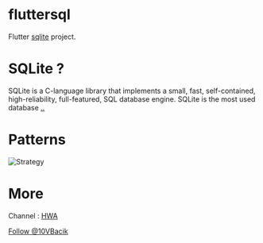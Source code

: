 # fluttersql

Flutter [sqlite](https://pub.dev/packages/sqflite#-installing-tab-) project.

# SQLite ?

SQLite is a C-language library that implements a small, fast, self-contained, high-reliability, full-featured, SQL database engine. SQLite is the most used database [..](https://www.sqlite.org/index.html)

# Patterns

![Strategy](https://www.tutorialspoint.com/design_pattern/images/strategy_pattern_uml_diagram.jpg)

# More

Channel : [HWA](https://www.youtube.com/channel/UCdUaAKTLJrPZFStzEJnpQAg)

<a href="https://twitter.com/10VBacik?ref_src=twsrc%5Etfw" class="twitter-follow-button" data-show-count="false">Follow @10VBacik</a><script async src="https://platform.twitter.com/widgets.js" charset="utf-8"></script>
